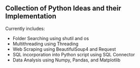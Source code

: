 ## Collection of Python Ideas and their Implementation

Currently includes:
 * Folder Searching using shutil and os
 * Multithreading using Threading
 * Web Scraping using BeautifulSoup4 and Request
 * SQL incorporation into Python script using SQL Connector
 * Data Analysis using Numpy, Pandas, and Matplotlib